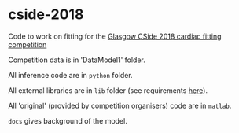 # cside-2018
Code to work on fitting for the [Glasgow CSide 2018 cardiac fitting competition](https://www.gla.ac.uk/schools/mathematicsstatistics/events/conferences/cside2018/models/)

Competition data is in 'DataModel1' folder.

All inference code are in `python` folder.

All external libraries are in `lib` folder (see requirements [here](./lib/README.md)).

All 'original' (provided by competition organisers) code are in `matlab`.

`docs` gives background of the model.



